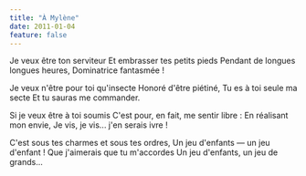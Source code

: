 ```yaml
---
title: "À Mylène"
date: 2011-01-04
feature: false
---
```


Je veux être ton serviteur
Et embrasser tes petits pieds
Pendant de longues longues heures,
Dominatrice fantasmée !

Je veux n'être pour toi qu'insecte
Honoré d'être piétiné,
Tu es à toi seule ma secte
Et tu sauras me commander.

Si je veux être à toi soumis
C'est pour, en fait, me sentir libre :
En réalisant mon envie,
Je vis, je vis... j'en serais ivre !

C'est sous tes charmes et sous tes ordres,
Un jeu d'enfants — un jeu d'enfant !
Que j'aimerais que tu m'accordes
Un jeu d'enfants, un jeu de grands...
